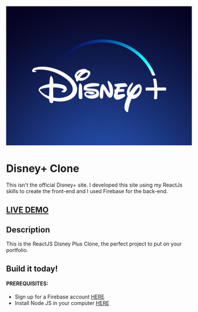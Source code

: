 # ![Image](./public/images/Disney+_logo.jpeg)

# Disney+ Clone
 This isn't the official Disney+ site. I developed this site using my ReactJs skills to create the front-end and I used Firebase for the back-end.

## <a href="https://disneypclone.netlify.app" target="_blank">LIVE DEMO</a>

## Description
This is the ReactJS Disney Plus Clone, the perfect project to put on your portfolio.

## Build it today!

#### PREREQUISITES:
- Sign up for a Firebase account <a href='https://firebase.google.com'>HERE</a>
- Install Node JS in your computer <a href='https://nodejs.org/en/'>HERE</a>